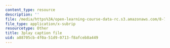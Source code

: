 ```yaml
---
content_type: resource
description: ''
file: /media/https%3A/open-learning-course-data-rc.s3.amazonaws.com/8-701-introduction-to-nuclear-and-particle-physics-fall-2020/a88705cb4f0a51d90713f8afceb8a449_qHq6ndGK0To.srt
file_type: application/x-subrip
resourcetype: Other
title: 3play caption file
uid: a88705cb-4f0a-51d9-0713-f8afceb8a449
---
```

